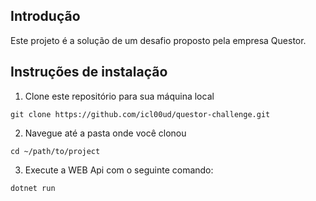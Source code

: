 ## Introdução

Este projeto é a solução de um desafio proposto pela empresa Questor.

## Instruções de instalação

1. Clone este repositório para sua máquina local

```
git clone https://github.com/icl00ud/questor-challenge.git
```

2. Navegue até a pasta onde você clonou

```
cd ~/path/to/project
```

3. Execute a WEB Api com o seguinte comando:

```
dotnet run
```
